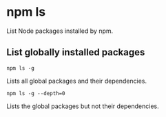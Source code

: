 # npm ls

List Node packages installed by npm.


## List globally installed packages

	npm ls -g

Lists all global packages and their dependencies.

	npm ls -g --depth=0

Lists the global packages but not their dependencies.
